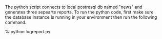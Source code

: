 The python script connects to local postresql db named "news" and generates three sepearte reports. 
To run the python code, first make sure the database instance is running in your environment then run
the following command.

% python logreport.py
